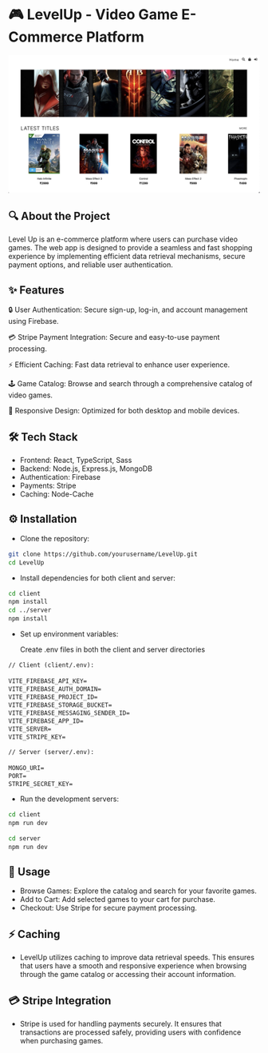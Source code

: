 
# 🎮 LevelUp - Video Game E-Commerce Platform
![alt text](https://github.com/HyperXRetr0/level-up/blob/main/images/Level%20Up.png)



## 🔍 About the Project
Level Up is an e-commerce platform where users can purchase video games. The web app is designed to provide a seamless and fast shopping experience by implementing efficient data retrieval mechanisms, secure payment options, and reliable user authentication.
## ✨ Features

🔒 User Authentication: Secure sign-up, log-in, and account management using Firebase.

💳 Stripe Payment Integration: Secure and easy-to-use payment processing.

⚡ Efficient Caching: Fast data retrieval to enhance user experience.

🕹️ Game Catalog: Browse and search through a comprehensive catalog of video games.

📱 Responsive Design: Optimized for both desktop and mobile devices.

## 🛠️ Tech Stack

- Frontend: React, TypeScript, Sass
- Backend: Node.js, Express.js, MongoDB
- Authentication: Firebase
- Payments: Stripe
- Caching: Node-Cache



## ⚙️ Installation

- Clone the repository:

```bash
git clone https://github.com/yourusername/LevelUp.git
cd LevelUp
```
- Install dependencies for both client and server:
```bash
cd client
npm install
cd ../server
npm install
```

- Set up environment variables:
    
    Create .env files in both the client and server directories
```plaintext
// Client (client/.env):
   
VITE_FIREBASE_API_KEY=
VITE_FIREBASE_AUTH_DOMAIN=
VITE_FIREBASE_PROJECT_ID=
VITE_FIREBASE_STORAGE_BUCKET=
VITE_FIREBASE_MESSAGING_SENDER_ID=
VITE_FIREBASE_APP_ID=
VITE_SERVER=
VITE_STRIPE_KEY=
```

```plaintext
// Server (server/.env):

MONGO_URI=
PORT=
STRIPE_SECRET_KEY=
```

- Run the development servers:
    
```bash
cd client  
npm run dev
```
```bash
cd server  
npm run dev
```

    
## 🚀 Usage

- Browse Games: Explore the catalog and search for your favorite games.
- Add to Cart: Add selected games to your cart for purchase.
- Checkout: Use Stripe for secure payment processing.
## ⚡ Caching

- LevelUp utilizes caching to improve data retrieval speeds. This ensures that users have a smooth and responsive experience when browsing through the game catalog or accessing their account information.
## 💳 Stripe Integration
- Stripe is used for handling payments securely. It ensures that transactions are processed safely, providing users with confidence when purchasing games.
